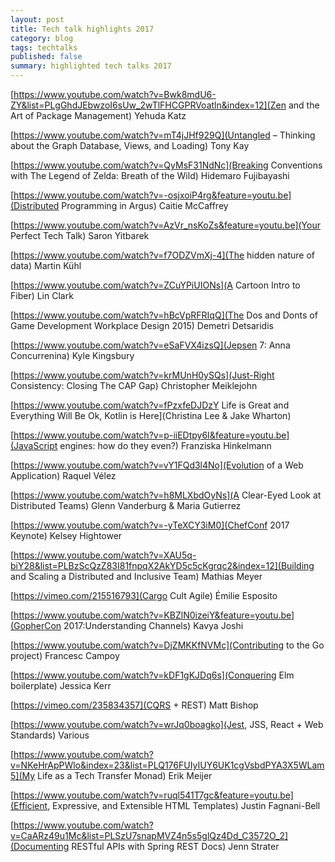 ```yaml
---
layout: post
title: Tech talk highlights 2017
category: blog
tags: techtalks 
published: false 
summary: highlighted tech talks 2017
---
```


[https://www.youtube.com/watch?v=Bwk8mdU6-ZY&list=PLgGhdJEbwzoI6sUw_2wTlFHCGPRVoatln&index=12](Zen and the Art of Package Management) Yehuda Katz

[https://www.youtube.com/watch?v=mT4jJHf929Q](Untangled – Thinking about the Graph Database, Views, and Loading) Tony Kay

[https://www.youtube.com/watch?v=QyMsF31NdNc](Breaking Conventions with The Legend of Zelda: Breath of the Wild) Hidemaro Fujibayashi

[https://www.youtube.com/watch?v=-osjxoiP4rg&feature=youtu.be](Distributed Programming in Argus) Caitie McCaffrey

[https://www.youtube.com/watch?v=AzVr_nsKoZs&feature=youtu.be](Your Perfect Tech Talk) Saron Yitbarek

[https://www.youtube.com/watch?v=f7ODZVmXj-4](The hidden nature of data) Martin Kühl

[https://www.youtube.com/watch?v=ZCuYPiUIONs](A Cartoon Intro to Fiber) Lin Clark

[https://www.youtube.com/watch?v=hBcVpRFRIqQ](The Dos and Donts of Game Development Workplace Design 2015) Demetri Detsaridis

[https://www.youtube.com/watch?v=eSaFVX4izsQ](Jepsen 7: Anna Concurrenina) Kyle Kingsbury

[https://www.youtube.com/watch?v=krMUnH0ySQs](Just-Right Consistency: Closing The CAP Gap) Christopher Meiklejohn

[https://www.youtube.com/watch?v=fPzxfeDJDzY Life is Great and Everything Will Be Ok, Kotlin is Here](Christina Lee & Jake Wharton)

[https://www.youtube.com/watch?v=p-iiEDtpy6I&feature=youtu.be](JavaScript engines: how do they even?) Franziska Hinkelmann

[https://www.youtube.com/watch?v=vY1FQd3l4No](Evolution of a Web Application) Raquel Vélez

[https://www.youtube.com/watch?v=h8MLXbdOyNs](A Clear-Eyed Look at Distributed Teams) Glenn Vanderburg & Maria Gutierrez

[https://www.youtube.com/watch?v=-yTeXCY3iM0](ChefConf 2017 Keynote) Kelsey Hightower

[https://www.youtube.com/watch?v=XAU5q-biY28&list=PLBzScQzZ83I81fnpqX2AkYD5c5cKgrqc2&index=12](Building and Scaling a Distributed and Inclusive Team) Mathias Meyer

[https://vimeo.com/215516793](Cargo Cult Agile) Émilie Esposito

[https://www.youtube.com/watch?v=KBZlN0izeiY&feature=youtu.be](GopherCon 2017:Understanding Channels) Kavya Joshi

[https://www.youtube.com/watch?v=DjZMKKfNVMc](Contributing to the Go project) Francesc Campoy

[https://www.youtube.com/watch?v=kDF1gKJDq6s](Conquering Elm boilerplate) Jessica Kerr

[https://vimeo.com/235834357](CQRS + REST) Matt Bishop

[https://www.youtube.com/watch?v=wrJq0boagko](Jest, JSS, React + Web Standards) Various

[https://www.youtube.com/watch?v=NKeHrApPWlo&index=23&list=PLQ176FUIyIUY6UK1cgVsbdPYA3X5WLam5](My Life as a Tech Transfer Monad) Erik Meijer

[https://www.youtube.com/watch?v=ruql541T7gc&feature=youtu.be](Efficient, Expressive, and Extensible HTML Templates) Justin Fagnani-Bell

[https://www.youtube.com/watch?v=CaARz49u1Mc&list=PLSzU7snapMVZ4n5s5glQz4Dd_C3572O_2](Documenting RESTful APIs with Spring REST Docs) Jenn Strater

